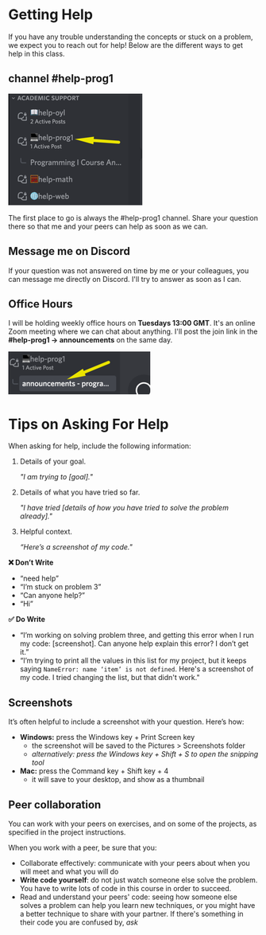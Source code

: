 # Getting Help

If you have any trouble understanding the concepts or stuck on a problem, we expect you to reach out for help! Below are the different ways to get help in this class.

## channel #help-prog1

<img src="../images/help-channel.png" />

The first place to go is always the #help-prog1 channel. Share your question there so that me and your peers can help as soon as we can.

## Message me on Discord

If your question was not answered on time by me or your colleagues, you can message me directly on Discord. I'll try to answer as soon as I can.

## Office Hours

I will be holding weekly office hours on **Tuesdays 13:00 GMT**. It's an online Zoom meeting where we can chat about anything. I'll post the join link in the **#help-prog1 -> announcements** on the same day.

<img src="../images/help-announcements.png" />

# Tips on Asking For Help

When asking for help, include the following information:

1. Details of your goal.

   _"I am trying to [goal]."_

2. Details of what you have tried so far.

   _"I have tried [details of how you have tried to solve the problem already]."_

3. Helpful context.

   _“Here’s a screenshot of my code."_

**❌ Don’t Write**

- “need help”
- “I’m stuck on problem 3”
- “Can anyone help?”
- “Hi”

**✅ Do Write**

- “I’m working on solving problem three, and getting this error when I run my code: [screenshot]. Can anyone help explain this error? I don’t get it.”
- “I’m trying to print all the values in this list for my project, but it keeps saying `NameError: name ‘item’ is not defined`. Here's a screenshot of my code. I tried changing the list, but that didn't work."

## Screenshots

It’s often helpful to include a screenshot with your question. Here’s how:

- **Windows:** press the Windows key + Print Screen key
  - the screenshot will be saved to the Pictures > Screenshots folder
  - _alternatively: press the Windows key + Shift + S to open the snipping tool_
- **Mac:** press the Command key + Shift key + 4
  - it will save to your desktop, and show as a thumbnail

## Peer collaboration

You can work with your peers on exercises, and on some of the projects, as
specified in the project instructions.

When you work with a peer, be sure that you:

- Collaborate effectively: communicate with your peers about when you will meet
  and what you will do
- **Write code yourself**: do not just watch someone else solve the problem. You
  have to write lots of code in this course in order to succeed.
- Read and understand your peers' code: seeing how someone else solves a problem
  can help you learn new techniques, or you might have a better technique to
  share with your partner. If there's something in their code you are confused
  by, _ask_

